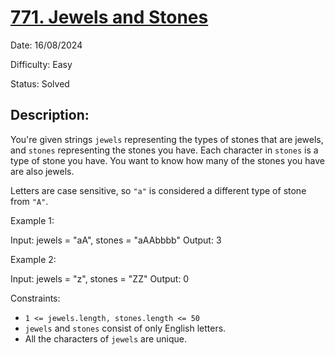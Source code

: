 # [771\. Jewels and Stones](https://leetcode.com/problems/jewels-and-stones/)

Date: 16/08/2024

Difficulty: Easy

Status: Solved

## Description:

You're given strings `jewels` representing the types of stones that are jewels, and `stones` representing the stones you have. Each character in `stones` is a type of stone you have. You want to know how many of the stones you have are also jewels.

Letters are case sensitive, so `"a"` is considered a different type of stone from `"A"`.

Example 1:

Input: jewels = "aA", stones = "aAAbbbb"
Output: 3

Example 2:

Input: jewels = "z", stones = "ZZ"
Output: 0

Constraints:

-   `1 <= jewels.length, stones.length <= 50`
-   `jewels` and `stones` consist of only English letters.
-   All the characters of `jewels` are unique.